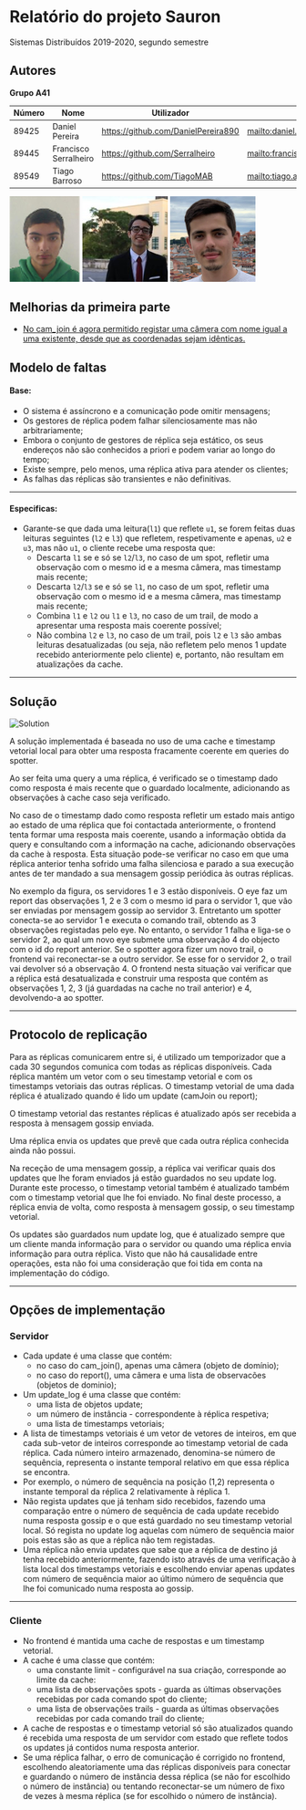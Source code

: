 # Relatório do projeto Sauron

Sistemas Distribuídos 2019-2020, segundo semestre


## Autores

**Grupo A41**

| Número | Nome                   | Utilizador                              | Correio Eletrónico                               |
| -------|------------------------|-----------------------------------| ------------------------------------|
| 89425  | Daniel Pereira         | <https://github.com/DanielPereira890>     | <mailto:daniel.r.pereira@tecnico.ulisboa.pt>     |
| 89445  | Francisco Serralheiro  | <https://github.com/Serralheiro> | <mailto:francisco.serralheiro@tecnico.ulisboa.pt> |
| 89549  | Tiago Barroso          | <https://github.com/TiagoMAB>     | <mailto:tiago.agostinho.barroso@tecnico.ulisboa.pt>   |

![Daniel Pereira](daniel.png)
![Francisco Serralheiro](francisco.jpg)
![Tiago Barroso](tiago.jpg)  

## Melhorias da primeira parte

- [No cam_join é agora permitido registar uma câmera com nome igual a uma existente, desde que as coordenadas sejam idênticas.](https://github.com/tecnico-distsys/A41-Sauron/commit/f7c328e8403595ee158c5a11cfde6e4f5f78a99f)


## Modelo de faltas

 #### Base:
 
* O sistema é assíncrono e a comunicação pode omitir mensagens;
* Os gestores de réplica podem falhar silenciosamente mas não arbitrariamente;
* Embora o conjunto de gestores de réplica seja estático, os seus endereços não são conhecidos a priori e podem variar ao longo do tempo;
* Existe sempre, pelo menos, uma réplica ativa para atender os clientes;
* As falhas das réplicas são transientes e não definitivas.

----

#### Especificas:

* Garante-se que dada uma leitura(`l1`) que reflete `u1`, se forem feitas duas leituras seguintes (`l2` e `l3`) que refletem, respetivamente e apenas, `u2` e `u3`, mas não `u1`, o cliente recebe uma resposta que:
    * Descarta `l1` se e só se `l2`/`l3`, no caso de um spot, refletir uma observação com o mesmo id e a mesma câmera, mas timestamp mais recente;
    * Descarta `l2`/`l3` se e só se `l1`, no caso de um spot, refletir uma observação com o mesmo id e a mesma câmera, mas timestamp mais recente;
    * Combina `l1` e `l2` ou `l1` e `l3`, no caso de um trail, de modo a apresentar uma resposta mais coerente possível;
    * Não combina `l2` e `l3`, no caso de um trail, pois `l2` e `l3` são ambas leituras desatualizadas (ou seja, não refletem pelo menos 1 update recebido anteriormente pelo cliente) e, portanto, não resultam em atualizações da cache.

----

## Solução

![Solution](solution.bmp)  

A solução implementada é baseada no uso de uma cache e timestamp vetorial local para obter uma resposta fracamente coerente em queries do spotter. 

Ao ser feita uma query a uma réplica, é verificado se o timestamp dado como resposta é mais recente que o guardado localmente, adicionando as observações à cache caso seja verificado. 

No caso de o timestamp dado como resposta refletir um estado mais antigo ao estado de uma réplica que foi contactada anteriormente, o frontend tenta formar uma resposta mais coerente, usando a informação obtida da query e consultando com a informação na cache, adicionando observações da cache à resposta. Esta situação pode-se verificar no caso em que uma réplica anterior tenha sofrido uma falha silenciosa e parado a sua execução antes de ter mandado a sua mensagem gossip periódica às outras réplicas.

No exemplo da figura, os servidores 1 e 3 estão disponíveis. O eye faz um report das observações 1, 2 e 3 com o mesmo id para o servidor 1, que vão ser enviadas por mensagem gossip ao servidor 3. Entretanto um spotter conecta-se ao servidor 1 e executa o comando trail, obtendo as 3 observações registadas pelo eye. No entanto, o servidor 1 falha e liga-se o servidor 2, ao qual um novo eye submete uma observação 4 do objecto com o id do report anterior. Se o spotter agora fizer um novo trail, o frontend vai reconectar-se a outro servidor. Se esse for o servidor 2, o trail vai devolver só a observação 4. O frontend nesta situação vai verificar que a réplica está desatualizada e construir uma resposta que contém as observações 1, 2, 3 (já guardadas na cache no trail anterior) e 4, devolvendo-a ao spotter.

----

## Protocolo de replicação

Para as réplicas comunicarem entre si, é utilizado um temporizador que a cada 30 segundos comunica com todas as réplicas disponíveis. Cada réplica mantém um vetor com o seu timestamp vetorial e com os timestamps vetoriais das outras réplicas. O timestamp vetorial de uma dada réplica é atualizado quando é lido um update (camJoin ou report);

O timestamp vetorial das restantes réplicas é atualizado após ser recebida a resposta à mensagem gossip enviada.

Uma réplica envia os updates que prevê que cada outra réplica conhecida ainda não possui.

Na receção de uma mensagem gossip, a réplica vai verificar quais dos updates que lhe foram enviados já estão guardados no seu update log. Durante este processo, o timestamp vetorial também é atualizado também com o timestamp vetorial que lhe foi enviado. No final deste processo, a réplica envia de volta, como resposta à mensagem gossip, o seu timestamp vetorial.

Os updates são guardados num update log, que é atualizado sempre que um cliente manda informação para o servidor ou quando uma réplica envia informação para outra réplica. Visto que não há causalidade entre operações, esta não foi uma consideração que foi tida em conta na implementação do código.


---- 

## Opções de implementação

### Servidor

* Cada update é uma classe que contém:
    * no caso do cam_join(), apenas uma câmera (objeto de domínio); 
    * no caso do report(), uma câmera e uma lista de observacões (objetos de dominio);
* Um update_log é uma classe que contém: 
    * uma lista de objetos update;
    * um número de instância - correspondente à réplica respetiva;
    * uma lista de timestamps vetoriais;
* A lista de timestamps vetoriais é um vetor de vetores de inteiros, em que cada sub-vetor de inteiros corresponde ao timestamp vetorial de cada réplica. Cada número inteiro armazenado, denomina-se número de sequência, representa o instante temporal relativo em que essa réplica se encontra.
* Por exemplo, o número de sequência na posição (1,2) representa o instante temporal da réplica 2 relativamente à réplica 1.
* Não regista updates que já tenham sido recebidos, fazendo uma comparação entre o número de sequência de cada update recebido numa resposta gossip e o que está guardado no seu timestamp vetorial local. Só regista no update log aquelas com número de sequência maior pois estas são as que a réplica não tem registadas.
* Uma réplica não envia updates que sabe que a réplica de destino já tenha recebido anteriormente, fazendo isto através de uma verificação à lista local dos timestamps vetoriais e escolhendo enviar apenas updates com número de sequência maior ao último número de sequência que lhe foi comunicado numa resposta ao gossip.

---- 

### Cliente

* No frontend é mantida uma cache de respostas e um timestamp vetorial.
* A cache é uma classe que contém:
    * uma constante limit - configurável na sua criação, corresponde ao limite da cache:
    * uma lista de observações spots - guarda as últimas observações recebidas por cada comando spot do cliente;
    * uma lista de observações trails - guarda as últimas observações recebidas por cada comando trail do cliente;
* A cache de respostas e o timestamp vetorial só são atualizados quando é recebida uma resposta de um servidor com estado que reflete todos os updates já contidos numa resposta anterior.
* Se uma réplica falhar, o erro de comunicação é corrigido no frontend, escolhendo aleatoriamente uma das réplicas disponíveis para conectar e guardando o número de instância dessa réplica (se não for escolhido o número de instância) ou tentando reconectar-se um número de fixo de vezes à mesma réplica (se for escolhido o número de instância).
